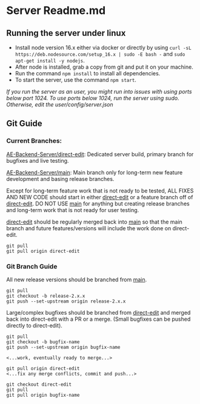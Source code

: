 # Server Readme.md
  
## Running the server under linux
- Install node version 16.x either via docker or directly by using `curl -sL https://deb.nodesource.com/setup_16.x | sudo -E bash -` and `sudo apt-get install -y nodejs`.
- After node is installed, grab a copy from git and put it on your machine.
- Run the command `npm install` to install all dependencies.
- To start the server, use the command `npm start`.

_If you run the server as an user, you might run into issues with using ports below port 1024. To use ports below 1024, run the server using sudo. Otherwise, edit the user/config/server.json_

## Git Guide

### Current Branches:
[AE-Backend-Server/direct-edit](https://github.com/KovacsAltered-State/AE-Backend-Server/tree/direct-edit): Dedicated server build, primary branch for bugfixes and live testing.

[AE-Backend-Server/main](https://github.com/KovacsAltered-State/AE-Backend-Server/tree/main): Main branch only for long-term new feature development and basing release branches.

Except for long-term feature work that is not ready to be tested, ALL FIXES AND NEW CODE should start in either [direct-edit](https://github.com/KovacsAltered-State/AE-Backend-Server/tree/direct-edit) or a feature branch off of [direct-edit](https://github.com/KovacsAltered-State/AE-Backend-Server/tree/direct-edit). DO NOT USE [main](https://github.com/KovacsAltered-State/AE-Backend-Server/tree/main) for anything but creating release branches and long-term work that is not ready for user testing.

[direct-edit](https://github.com/KovacsAltered-State/AE-Backend-Server/tree/direct-edit) should be regularly merged back into [main](https://github.com/KovacsAltered-State/AE-Backend-Server/tree/main) so that the main branch and future features/versions will include the work done on direct-edit.

```git checkout main
git pull
git pull origin direct-edit
```

### Git Branch Guide
All new release versions should be branched from [main](https://github.com/KovacsAltered-State/AE-Backend-Server.git).

```git checkout main
git pull
git checkout -b release-2.x.x
git push --set-upstream origin release-2.x.x
```

Large/complex bugfixes should be branched from [direct-edit](https://github.com/KovacsAltered-State/AE-Backend-Server/tree/direct-edit) and merged back into direct-edit with a PR or a merge. (Small bugfixes can be pushed directly to direct-edit).

```git checkout main
git pull
git checkout -b bugfix-name
git push --set-upstream origin bugfix-name

<...work, eventually ready to merge...>

git pull origin direct-edit
<...fix any merge conflicts, commit and push...>

git checkout direct-edit
git pull
git pull origin bugfix-name
```
